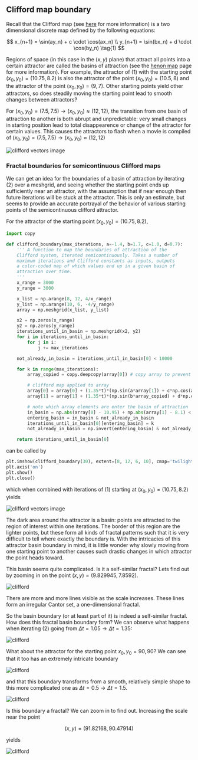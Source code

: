 ## Clifford map boundary

Recall that the Clifford map (see [here](/clifford-attractor.md) for more information) is a two dimensional discrete map defined by the following equations:

$$
x_{n+1} = \sin(ay_n) + c \cdot \cos(ax_n) \\
y_{n+1} = \sin(bx_n) + d \cdot \cos(by_n)
\tag{1}
$$

Regions of space (in this case in the $(x, y)$ plane) that attract all points into a certain attractor are called the basins of attraction (see the [henon map](/henon-map.md) page for more information).  For example, the attractor of (1) with the starting point $(x_0, y_0) = (10.75, 8.2)$ is also the attractor of the point $(x_0, y_0) = (10.5, 8)$ and the attractor of the point $(x_0, y_0) = (9, 7)$.  Other starting points yield other attractors, so does steadily moving the starting point lead to smooth changes between attractors? 

For $(x_0, y_0) = (7.5, 7.5) \to (x_0, y_0) \approx (12, 12)$, the transition from one basin of attraction to another is both abrupt and unpredictable: very small changes in starting position lead to total disappearence or change of the attractor for certain values. This causes the attractors to flash when a movie is compiled of  $(x_0, y_0) = (7.5, 7.5) \to (x_0, y_0) \approx (12, 12)$

![clifford vectors image]({{https://blbadger.github.io}}clifford_attractor/clifford_ranged.gif)

### Fractal boundaries for semicontinuous Clifford maps

We can get an idea for the boundaries of a basin of attraction by iterating (2) over a meshgrid, and seeing whether the starting point ends up sufficiently near an attractor, with the assumption that if near enough then future iterations will be stuck at the attractor.  This is only an estimate, but seems to provide an accurate portrayal of the behavior of various starting points of the semicontinuous clifford attractor.

For the attractor of the starting point $(x_0, y_0) = (10.75, 8.2)$, 

```python
import copy

def clifford_boundary(max_iterations, a=-1.4, b=1.7, c=1.0, d=0.7):
	''' A function to map the boundaries of attraction of the
	Clifford system, iterated semicontinuously. Takes a number of
	maximum iterations and Clifford constants as inputs, outputs
	a color-coded map of which values end up in a given basin of
	attraction over time.
	'''
	x_range = 3000
	y_range = 3000

	x_list = np.arange(8, 12, 4/x_range)
	y_list = np.arange(10, 6, -4/y_range)
	array = np.meshgrid(x_list, y_list)

	x2 = np.zeros(x_range)
	y2 = np.zeros(y_range)
	iterations_until_in_basin = np.meshgrid(x2, y2)
	for i in iterations_until_in_basin:
		for j in i:
			j += max_iterations

	not_already_in_basin = iterations_until_in_basin[0] < 10000

	for k in range(max_iterations):
		array_copied = copy.deepcopy(array[0]) # copy array to prevent premature modification of x array

		# clifford map applied to array 
		array[0] = array[0] + (1.35*t)*(np.sin(a*array[1]) + c*np.cos(a*array[0]))
		array[1] = array[1] + (1.35*t)*(np.sin(b*array_copied) + d*np.cos(b*array[1]))

		# note which array elements are enter the basin of attraction
		in_basin = np.abs(array[0] - 10.95) + np.abs(array[1] - 8.1) < 1
		entering_basin = in_basin & not_already_in_basin
		iterations_until_in_basin[0][entering_basin] = k
		not_already_in_basin = np.invert(entering_basin) & not_already_in_basin

	return iterations_until_in_basin[0]
```
can be called by

```python
plt.imshow(clifford_boundary(30), extent=[8, 12, 6, 10], cmap='twilight_shifted', alpha=1)
plt.axis('on')
plt.show()
plt.close()
```

which when combined with iterations of (1) starting at $(x_0, y_0) = (10.75, 8.2)$ yields

![clifford vectors image]({{https://blbadger.github.io}}clifford_attractor/Clifford_boundary.png)

The dark area around the attractor is a basin: points are attracted to the region of interest within one iterations.  The border of this region are the lighter points, but these form all kinds of fractal patterns such that it is very difficult to tell where exactly the boundary is.  With the intricacies of this attractor basin boundary in mind, it is little wonder why slowly moving from one starting point to another causes such drastic changes in which attractor the point heads toward.

This basin seems quite complicated.  Is it a self-similar fractal?  Lets find out by zooming in on the point $(x, y) = (9.829945, 7.8592)$.

![clifford]({{https://blbadger.github.io}}clifford_attractor/clifford_bound_zoom1.gif)

There are more and more lines visible as the scale increases.  These lines form an irregular Cantor set, a one-dimensional fractal.

So the basin boundary (or at least part of it) is indeed a self-similar fractal.  How does this fractal basin boundary form?  We can observe what happens when iterating (2) going from $\Delta t=1.05 \to \Delta t=1.35$:

![clifford]({{https://blbadger.github.io}}clifford_attractor/clifford_boundary_20.gif)

What about the attractor for the starting point $x_0, y_0 = 90, 90$? We can see that it too has an extremely intricate boundary

![clifford]({{https://blbadger.github.io}}clifford_attractor/clifford_boundary_9090.png)

and that this boundary transforms from a smooth, relatively simple shape to this more complicated one as $\Delta t=0.5 \to \Delta t=1.5$.  

![clifford]({{https://blbadger.github.io}}clifford_attractor/clifford_boundary_9090.gif)

Is this boundary a fractal? We can zoom in to find out.  Increasing the scale near the point 

$$
(x, y) = (91.82168, 90.47914)
$$

yields

![clifford]({{https://blbadger.github.io}}clifford_attractor/clifford_bound_zoom2.gif)
